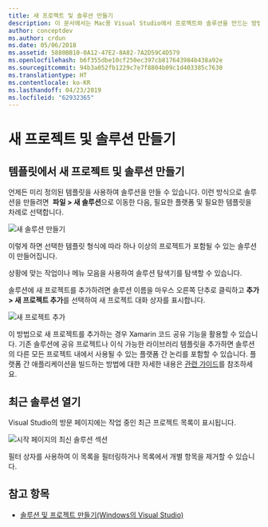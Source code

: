 ```yaml
---
title: 새 프로젝트 및 솔루션 만들기
description: 이 문서에서는 Mac용 Visual Studio에서 프로젝트와 솔루션을 만드는 방법을 설명합니다.
author: conceptdev
ms.author: crdun
ms.date: 05/06/2018
ms.assetid: 5880BB10-0A12-47E2-8A82-7A2D59C4D579
ms.openlocfilehash: b6f355dbe10cf250ec397cb817643984b438a92e
ms.sourcegitcommit: 94b3a052fb1229c7e7f8804b09c1d403385c7630
ms.translationtype: HT
ms.contentlocale: ko-KR
ms.lasthandoff: 04/23/2019
ms.locfileid: "62932365"
---
```

# <a name="creating-new-projects-and-solutions"></a>새 프로젝트 및 솔루션 만들기

## <a name="creating-new-projects-and-solutions-from-a-template"></a>템플릿에서 새 프로젝트 및 솔루션 만들기

언제든 미리 정의된 템플릿을 사용하여 솔루션을 만들 수 있습니다. 이런 방식으로 솔루션을 만들려면  **파일 > 새 솔루션**으로 이동한 다음, 필요한 플랫폼 및 필요한 템플릿을 차례로 선택합니다.

![새 솔루션 만들기](media/projects-and-solutions-image0.png)

이렇게 하면 선택한 템플릿 형식에 따라 하나 이상의 프로젝트가 포함될 수 있는 솔루션이 만들어집니다.

상황에 맞는 작업이나 메뉴 모음을 사용하여 솔루션 탐색기를 탐색할 수 있습니다.

솔루션에 새 프로젝트를 추가하려면 솔루션 이름을 마우스 오른쪽 단추로 클릭하고 **추가 > 새 프로젝트 추가**를 선택하여 새 프로젝트 대화 상자를 표시합니다.

![새 프로젝트 추가](media/projects-and-solutions-image4.png)

이 방법으로 새 프로젝트를 추가하는 경우 Xamarin 코드 공유 기능을 활용할 수 있습니다. 기존 솔루션에 공유 프로젝트나 이식 가능한 라이브러리 템플릿을 추가하면 솔루션의 다른 모든 프로젝트 내에서 사용될 수 있는 플랫폼 간 논리를 포함할 수 있습니다. 플랫폼 간 애플리케이션을 빌드하는 방법에 대한 자세한 내용은 [관련 가이드](https://developer.xamarin.com/guides/cross-platform/application_fundamentals/code-sharing/)를 참조하세요.

## <a name="opening-recent-solutions"></a>최근 솔루션 열기

Visual Studio의 방문 페이지에는 작업 중인 최근 프로젝트 목록이 표시됩니다.

![시작 페이지의 최신 솔루션 섹션](media/create-new-projects-recent.png)

필터 상자를 사용하여 이 목록을 필터링하거나 목록에서 개별 항목을 제거할 수 있습니다.

## <a name="see-also"></a>참고 항목

- [솔루션 및 프로젝트 만들기(Windows의 Visual Studio)](/visualstudio/ide/creating-solutions-and-projects)